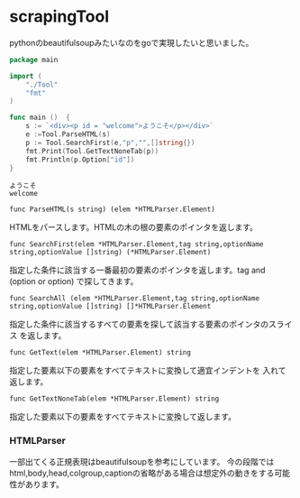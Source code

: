 # scrapingTool

pythonのbeautifulsoupみたいなのをgoで実現したいと思いました。

```go
package main

import (
    "./Tool"
    "fmt"
)

func main ()  {
    s := `<div><p id = "welcome">ようこそ</p></div>`
    e :=Tool.ParseHTML(s)
    p := Tool.SearchFirst(e,"p","",[]string{})
    fmt.Print(Tool.GetTextNoneTab(p))
    fmt.Println(p.Option["id"])
}
```
```text
ようこそ
welcome
```
```text
func ParseHTML(s string) (elem *HTMLParser.Element)
```
HTMLをパースします。HTMLの木の根の要素のポインタを返します。

```text
func SearchFirst(elem *HTMLParser.Element,tag string,optionName string,optionValue []string) (*HTMLParser.Element)
```
指定した条件に該当する一番最初の要素のポインタを返します。tag and (option or option)
で探してきます。

```text
func SearchAll (elem *HTMLParser.Element,tag string,optionName string,optionValue []string) []*HTMLParser.Element
```
指定した条件に該当するすべての要素を探して該当する要素のポインタのスライス
を返します。

```text
func GetText(elem *HTMLParser.Element) string
```
指定した要素以下の要素をすべてテキストに変換して適宜インデントを
入れて返します。

```text
func GetTextNoneTab(elem *HTMLParser.Element) string
```
指定した要素以下の要素をすべてテキストに変換して返します。


### HTMLParser
 一部出てくる正規表現はbeautifulsoupを参考にしています。
 今の段階ではhtml,body,head,colgroup,captionの省略がある場合は想定外の動きをする可能性があります。